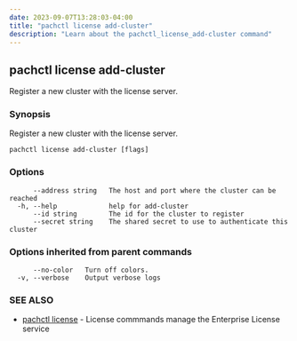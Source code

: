 ```yaml
---
date: 2023-09-07T13:28:03-04:00
title: "pachctl license add-cluster"
description: "Learn about the pachctl_license_add-cluster command"
---
```


## pachctl license add-cluster

Register a new cluster with the license server.

### Synopsis

Register a new cluster with the license server.

```
pachctl license add-cluster [flags]
```

### Options

```
      --address string   The host and port where the cluster can be reached
  -h, --help             help for add-cluster
      --id string        The id for the cluster to register
      --secret string    The shared secret to use to authenticate this cluster
```

### Options inherited from parent commands

```
      --no-color   Turn off colors.
  -v, --verbose    Output verbose logs
```

### SEE ALSO

* [pachctl license](../pachctl_license)	 - License commmands manage the Enterprise License service

